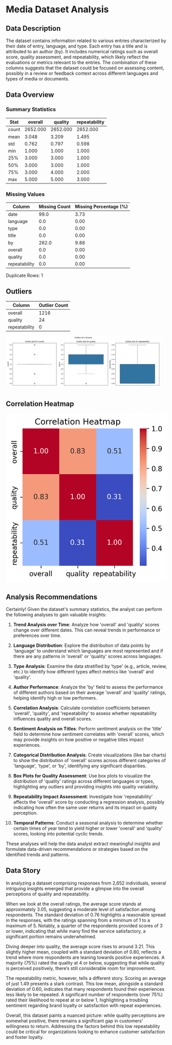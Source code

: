 # Media Dataset Analysis 
## Data Description
The dataset contains information related to various entries characterized by their date of entry, language, and type. Each entry has a title and is attributed to an author (by). It includes numerical ratings such as overall score, quality assessment, and repeatability, which likely reflect the evaluations or metrics relevant to the entries. The combination of these columns suggests that the dataset could be focused on assessing content, possibly in a review or feedback context across different languages and types of media or documents.
## Data Overview
### Summary Statistics
| Stat | overall | quality | repeatability |
| --- | --- | --- | --- |
| count | 2652.000 | 2652.000 | 2652.000 |
| mean | 3.048 | 3.209 | 1.495 |
| std | 0.762 | 0.797 | 0.598 |
| min | 1.000 | 1.000 | 1.000 |
| 25% | 3.000 | 3.000 | 1.000 |
| 50% | 3.000 | 3.000 | 1.000 |
| 75% | 3.000 | 4.000 | 2.000 |
| max | 5.000 | 5.000 | 3.000 |

### Missing Values
| Column | Missing Count | Missing Percentage (%) |
|--------|------------|----------------------|
| date | 99.0 | 3.73 |
| language | 0.0 | 0.00 |
| type | 0.0 | 0.00 |
| title | 0.0 | 0.00 |
| by | 262.0 | 9.88 |
| overall | 0.0 | 0.00 |
| quality | 0.0 | 0.00 |
| repeatability | 0.0 | 0.00 |

Duplicate Rows: 1
## Outliers
|Column|Outlier Count|
|-------|-------|
|overall|1216|
|quality|24|
|repeatability|0|
<div style="display: flex; flex-wrap: wrap; width: 120%;">
<img src="outliers_1.png" width="80%" style="margin-right: 10px; margin-bottom: 10px"/>
</div>
 
## Correlation Heatmap

![alt_text](correlation_heatmap.png)
## Analysis Recommendations
Certainly! Given the dataset's summary statistics, the analyst can perform the following analyses to gain valuable insights:

1. **Trend Analysis over Time**: Analyze how 'overall' and 'quality' scores change over different dates. This can reveal trends in performance or preferences over time.

2. **Language Distribution**: Explore the distribution of data points by 'language' to understand which languages are most represented and if there are any patterns in 'overall' or 'quality' scores across languages.

3. **Type Analysis**: Examine the data stratified by 'type' (e.g., article, review, etc.) to identify how different types affect metrics like 'overall' and 'quality'.

4. **Author Performance**: Analyze the 'by' field to assess the performance of different authors based on their average 'overall' and 'quality' ratings, helping identify high or low performers.

5. **Correlation Analysis**: Calculate correlation coefficients between 'overall', 'quality', and 'repeatability' to assess whether repeatability influences quality and overall scores.

6. **Sentiment Analysis on Titles**: Perform sentiment analysis on the 'title' field to determine how sentiment correlates with 'overall' scores, which may provide insights on how positive or negative titles impact experiences.

7. **Categorical Distribution Analysis**: Create visualizations (like bar charts) to show the distribution of 'overall' scores across different categories of 'language', 'type', or 'by', identifying any significant disparities.

8. **Box Plots for Quality Assessment**: Use box plots to visualize the distribution of 'quality' ratings across different languages or types, highlighting any outliers and providing insights into quality variability.

9. **Repeatability Impact Assessment**: Investigate how 'repeatability' affects the 'overall' score by conducting a regression analysis, possibly indicating how often the same user returns and its impact on quality perception.

10. **Temporal Patterns**: Conduct a seasonal analysis to determine whether certain times of year tend to yield higher or lower 'overall' and 'quality' scores, looking into potential cyclic trends.

These analyses will help the data analyst extract meaningful insights and formulate data-driven recommendations or strategies based on the identified trends and patterns.
## Data Story
In analyzing a dataset comprising responses from 2,652 individuals, several intriguing insights emerged that provide a glimpse into the overall perceptions of quality and repeatability. 

When we look at the overall ratings, the average score stands at approximately 3.05, suggesting a moderate level of satisfaction among respondents. The standard deviation of 0.76 highlights a reasonable spread in the responses, with the ratings spanning from a minimum of 1 to a maximum of 5. Notably, a quarter of the respondents provided scores of 3 or lower, indicating that while many find the service satisfactory, a significant portion remains underwhelmed.

Diving deeper into quality, the average score rises to around 3.21. This slightly higher mean, coupled with a standard deviation of 0.80, reflects a trend where more respondents are leaning towards positive experiences. A majority (75%) rated the quality at 4 or below, suggesting that while quality is perceived positively, there’s still considerable room for improvement.

The repeatability metric, however, tells a different story. Scoring an average of just 1.49 presents a stark contrast. This low mean, alongside a standard deviation of 0.60, indicates that many respondents found their experiences less likely to be repeated. A significant number of respondents (over 75%) rated their likelihood to repeat at or below 1, highlighting a troubling sentiment regarding brand loyalty or satisfaction with repeat experiences.

Overall, this dataset paints a nuanced picture: while quality perceptions are somewhat positive, there remains a significant gap in customers' willingness to return. Addressing the factors behind this low repeatability could be critical for organizations looking to enhance customer satisfaction and foster loyalty.
